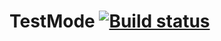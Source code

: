 # TestMode [![Build status](https://ci.appveyor.com/api/projects/status/7syqw0mva2b7j3j7?svg=true)](https://ci.appveyor.com/project/GodIrina/testmode-2rud5)
